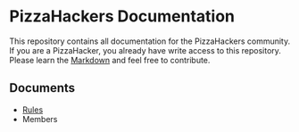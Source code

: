 PizzaHackers Documentation
==========================

This repository contains all documentation for the PizzaHackers community. If you are a PizzaHacker, you already have write access to this repository. Please learn the [Markdown](http://daringfireball.net/projects/markdown/basics) and feel free to contribute.

Documents
---------

* [Rules](https://github.com/PizzaHackers/pizzahackers-docs/blob/master/RULES.md)
* Members